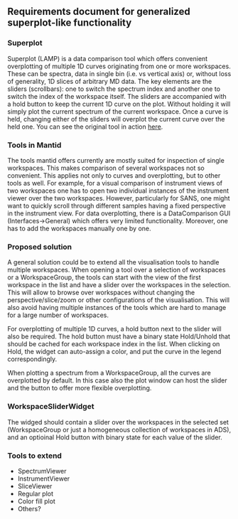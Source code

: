 ## Requirements document for generalized superplot-like functionality

### Superplot

Superplot (LAMP) is a data comparison tool which offers convenient overplotting of multiple 1D curves originating from one or more workspaces. These can be spectra, data in single bin (i.e. vs vertical axis) or, without loss of generality, 1D slices of arbitrary MD data. The key elements are the sliders (scrollbars): one to switch the spectrum index and another one to switch the index of the workspace itself. The sliders are accompanied with a hold button to keep the current 1D curve on the plot. Without holding it will simply plot the current spectrum of the current workspace. Once a curve is held, changing either of the sliders will overplot the current curve over the held one. You can see the original tool in action [here](https://mailout.ill.eu/attach/download.php?uoy=NDZlNWJkOTg1NGMyMDY2Mzg5N2EwZTA1NjVmNDJjYWU=). 

### Tools in Mantid

The tools mantid offers currently are mostly suited for inspection of single workspaces. This makes comparison of several workspaces not so convenient. This applies not only to curves and overplotting, but to other tools as well. For example, for a visual comparison of instrument views of two workspaces one has to open two individual instances of the instrument viewer over the two workspaces. However, particularly for SANS, one might want to quickly scroll through different samples having a fixed perspective in the instrument view. For data overplotting, there is a DataComparison GUI (Interfaces->General) which offers very limited functionality. Moreover, one has to add the workspaces manually one by one. 

### Proposed solution

A general solution could be to extend all the visualisation tools to handle multiple workspaces. When opening a tool over a selection of workspaces or a WorkspaceGroup, the tools can start with the view of the first workspace in the list and have a slider over the workspaces in the selection. This will allow to browse over workspaces without changing the perspective/slice/zoom or other configurations of the visualisation. This will also avoid having multiple instances of the tools which are hard to manage for a large number of workspaces. 

For overplotting of multiple 1D curves, a hold button next to the slider will also be required. The hold button must have a binary state Hold/Unhold that should be cached for each workspace index in the list. When clicking on Hold, the widget can auto-assign a color, and put the curve in the legend correspondingly.

When plotting a spectrum from a WorkspaceGroup, all the curves are overplotted by default. In this case also the plot window can host the slider and the button to offer more flexible overplotting.

### WorkspaceSliderWidget

The widged should contain a slider over the workspaces in the selected set (WorkspaceGroup or just a homogeneous collection of workspaces in ADS), and an optioinal Hold button with binary state for each value of the slider.

### Tools to extend

- SpectrumViewer
- InstrumentViewer
- SliceViewer
- Regular plot
- Color fill plot
- Others?
